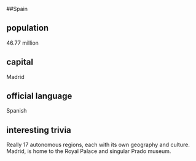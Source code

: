 ##Spain
## population

46.77 million


## capital
Madrid

 
## official language
Spanish


## interesting trivia
Really 17 autonomous regions, each with its own 
geography and culture. Madrid, is home to the Royal Palace and singular 
Prado museum. 



